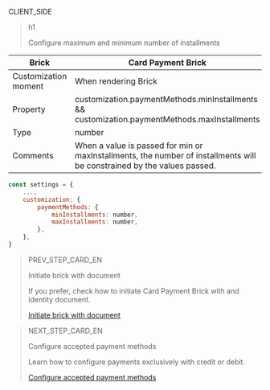 CLIENT_SIDE
>
> h1
>
> Configure maximum and minimum number of installments

| Brick | Card Payment Brick |
| --- | --- |
| Customization moment | When rendering Brick |
| Property | customization.paymentMethods.minInstallments && customization.paymentMethods.maxInstallments |
| Type | number |
| Comments | When a value is passed for min or maxInstallments, the number of installments will be constrained by the values ​​passed. |

```javascript
const settings = {
    ...,
    customization: {
        paymentMethods: {
            minInstallments: number,
            maxInstallments: number,
        },
    },
}
```

> PREV_STEP_CARD_EN
>
> Initiate brick with document
>
> If you prefer, check how to initiate Card Payment Brick with and identity document.
>
> [Initiate brick with document](/developers/en/docs/checkout-bricks/additional-customization/initiate-brick-with-document)

> NEXT_STEP_CARD_EN
>
> Configure accepted payment methods
>
> Learn how to configure payments exclusively with credit or debit.
>
> [Configure accepted payment methods](/developers/en/docs/checkout-bricks/additional-customization/configure-payment-methods)